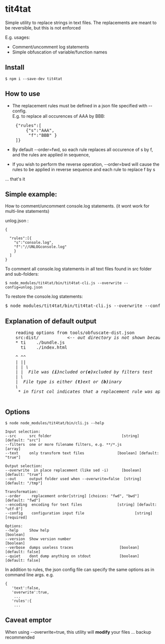 # tit4tat

Simple utility to replace strings in text files. The replacements are meant to be reversible, but this is not enforced

E.g. usages:

* Comment/uncomment log statements
* Simple obfuscation of variable/function names  

## Install

    $ npm i --save-dev tit4tat

## How to use

* The replacement rules must be defined in a json file specified with --config.  
  E.g. to replace all occurences of AAA  by BBB:
<pre>
    {"rules":[
        {"s":"AAA",
         "f":"BBB" }
    ]}
</pre>
  
* By default --order=fwd, so each rule replaces all occurence of s by f, and the rules are  applied in sequence,

* If you wish to perform the reverse operation, --order=bwd will cause the rules to be applied in reverse sequence and each rule to replace f by s

... that's it 

## Simple example: 

How to comment/uncomment console.log statements. (it wont work for multi-line statements)


unlog.json :

    {
    
      "rules":[{
        "s":"console.log",
        "f":"//UNLOGconsole.log"
        }
      ]
    }

To comment all console.log statements in all text files found in src folder and sub-folders:

    $ node_modules/tit4tat/bin/tit4tat-cli.js --overwrite --config=unlog.json

To restore the console.log statements:
<pre>
$ node_modules/tit4tat/bin/tit4tat-cli.js --overwrite --config=unlog.json  <b>--order bwd</b>
</pre>





## Explanation of default output ##
<pre>
    reading options from tools/obfuscate-dist.json  
    src:dist/          <i> <-- out directory is not shown because --overwrite=true </i>
    * ti	./bundle.js
      ti	./index.html
<i>
    ^ ^^
    | ||
    | | \
    | |  File was <b>(i)</b>ncluded or<b>(e)</b>xcluded by filters test
    | \
    |  File type is either <b>(t)</b>ext or <b>(b)</b>inary
    \
     * in first col indicates that a replacement rule was applied
</i>     
</pre>





## Options ##
 
    
    $ node node_modules/tit4tat/bin/cli.js --help

    Input selection:
    --src      src folder                                [string] [default: "src"]
    --filters  one or more filename filters, e.g. **/*.js                  [array]
    --text     only transform text files               [boolean] [default: "true"]

    Output selection:
    --overwrite  in place replacement (like sed -i)      [boolean] [default: "true"]
    --out      output folder used when --overwrite=false  [string] [default: "/tmp"]

    Transformation:
    --order     replacement order[string] [choices: "fwd", "bwd"] [default: "fwd"]
    --encoding  encoding for text files                [string] [default: "utf-8"]
    --config    configuration input file                       [string] [required]

    Options:
    --help     Show help                                                 [boolean]
    --version  Show version number                                       [boolean]
    --verbose  dumps useless traces                     [boolean] [default: false]
    --quiet    dont dump anything on stdout             [boolean] [default: false]


In addition to rules, the json config file can specify the same options as in command line args. e.g.

    {
       'text':false,
       'overwrite':true,
        ...
       'rules':{
        ...
        


## Caveat emptor
When using --overwrite=true, this utility will **modify** your files ... backup recommended
